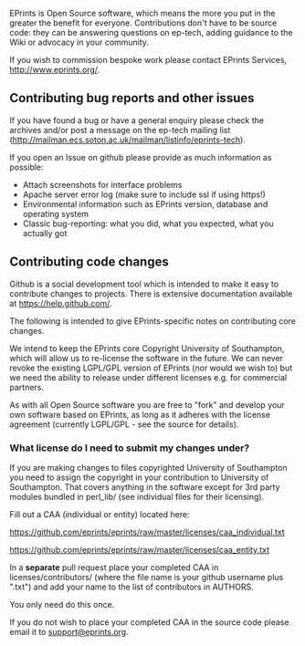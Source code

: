 EPrints is Open Source software, which means the more you put in the greater the benefit for everyone. Contributions don't have to be source code: they can be answering questions on ep-tech, adding guidance to the Wiki or advocacy in your community.

If you wish to commission bespoke work please contact EPrints Services, http://www.eprints.org/.

## Contributing bug reports and other issues

If you have found a bug or have a general enquiry please check the archives and/or post a message on the ep-tech mailing list (http://mailman.ecs.soton.ac.uk/mailman/listinfo/eprints-tech).

If you open an Issue on github please provide as much information as possible:

* Attach screenshots for interface problems
* Apache server error log (make sure to include ssl if using https!)
* Environmental information such as EPrints version, database and operating system
* Classic bug-reporting: what you did, what you expected, what you actually got

## Contributing code changes

Github is a social development tool which is intended to make it easy to contribute changes to projects. There is extensive documentation available at https://help.github.com/.

The following is intended to give EPrints-specific notes on contributing core changes.

We intend to keep the EPrints core Copyright University of Southampton, which will allow us to re-license the software in the future. We can never revoke the existing LGPL/GPL version of EPrints (nor would we wish to) but we need the ability to release under different licenses e.g. for commercial partners.

As with all Open Source software you are free to "fork" and develop your own software based on EPrints, as long as it adheres with the license agreement (currently LGPL/GPL - see the source for details).

### What license do I need to submit my changes under?

If you are making changes to files copyrighted University of Southampton you need to assign the copyright in your contribution to University of Southampton. That covers anything in the software except for 3rd party modules bundled in perl_lib/ (see individual files for their licensing).

Fill out a CAA (individual or entity) located here:

https://github.com/eprints/eprints/raw/master/licenses/caa_individual.txt

https://github.com/eprints/eprints/raw/master/licenses/caa_entity.txt

In a **separate** pull request place your completed CAA in licenses/contributors/ (where the file name is your github username plus ".txt") and add your name to the list of contributors in AUTHORS.

You only need do this once.

If you do not wish to place your completed CAA in the source code please email it to support@eprints.org.
